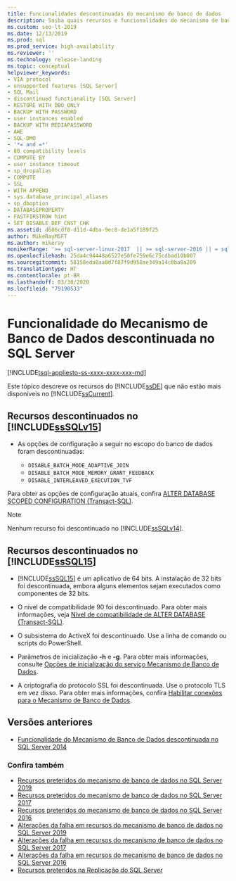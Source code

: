 ```yaml
---
title: Funcionalidades descontinuadas do mecanismo de banco de dados
description: Saiba quais recursos e funcionalidades do mecanismo de banco de dados foram descontinuados no SQL Server 2019 (15.x), SQL Server 2016 (13.x) e versões anteriores.
ms.custom: seo-lt-2019
ms.date: 12/13/2019
ms.prod: sql
ms.prod_service: high-availability
ms.reviewer: ''
ms.technology: release-landing
ms.topic: conceptual
helpviewer_keywords:
- VIA protocol
- unsupported features [SQL Server]
- SQL Mail
- discontinued functionality [SQL Server]
- RESTORE WITH DBO_ONLY
- BACKUP WITH PASSWORD
- user instances enabled
- BACKUP WITH MEDIAPASSWORD
- AWE
- SQL-DMO
- '*= and =*'
- 80 compatibility levels
- COMPUTE BY
- user instance timeout
- sp_dropalias
- COMPUTE
- SSL
- WITH APPEND
- sys.database_principal_aliases
- sp_dboption
- DATABASEPROPERTY
- FASTFIRSTROW hint
- SET DISABLE_DEF_CNST_CHK
ms.assetid: d686cdf0-d11d-4dba-9ec8-de1a5f189f25
author: MikeRayMSFT
ms.author: mikeray
monikerRange: '>= sql-server-linux-2017  || >= sql-server-2016 || = sqlallproducts-allversions'
ms.openlocfilehash: 25da4c94448a6527e50fe759e6c75cdbad10b007
ms.sourcegitcommit: 58158eda0aa0d7f87f9d958ae349a14c0ba8a209
ms.translationtype: HT
ms.contentlocale: pt-BR
ms.lasthandoff: 03/30/2020
ms.locfileid: "79190533"
---
```

# <a name="discontinued-database-engine-functionality-in-sql-server"></a>Funcionalidade do Mecanismo de Banco de Dados descontinuada no SQL Server
[!INCLUDE[tsql-appliesto-ss-xxxx-xxxx-xxx-md](../includes/tsql-appliesto-ss-xxxx-xxxx-xxx-md.md)]

  Este tópico descreve os recursos do [!INCLUDE[ssDE](../includes/ssde-md.md)] que não estão mais disponíveis no [!INCLUDE[ssCurrent](../includes/ssnoversion-md.md)].  

## <a name="discontinued-features-in-sssqlv15"></a>Recursos descontinuados no [!INCLUDE[ssSQLv15](../includes/sssqlv15-md.md)]  

- As opções de configuração a seguir no escopo do banco de dados foram descontinuadas:

  - `DISABLE_BATCH_MODE_ADAPTIVE_JOIN`
  - `DISABLE_BATCH_MODE_MEMORY_GRANT_FEEDBACK`
  - `DISABLE_INTERLEAVED_EXECUTION_TVF`

Para obter as opções de configuração atuais, confira [ALTER DATABASE SCOPED CONFIGURATION (Transact-SQL)](../t-sql/statements/alter-database-scoped-configuration-transact-sql.md).

>[!NOTE]
>Nenhum recurso foi descontinuado no [!INCLUDE[ssSQLv14](../includes/sssqlv14-md.md)].

## <a name="discontinued-features-in-sssql15"></a>Recursos descontinuados no [!INCLUDE[ssSQL15](../includes/sssql15-md.md)]

- [!INCLUDE[ssSQL15](../includes/sssql15-md.md)] é um aplicativo de 64 bits. A instalação de 32 bits foi descontinuada, embora alguns elementos sejam executados como componentes de 32 bits.  

- O nível de compatibilidade 90 foi descontinuado. Para obter mais informações, veja [Nível de compatibilidade de ALTER DATABASE &#40;Transact-SQL&#41;](../t-sql/statements/alter-database-transact-sql-compatibility-level.md).  

- O subsistema do ActiveX foi descontinuado. Use a linha de comando ou scripts do PowerShell.

- Parâmetros de inicialização **-h** e **-g**. Para obter mais informações, consulte [Opções de inicialização do serviço Mecanismo de Banco de Dados](https://docs.microsoft.com/sql/database-engine/configure-windows/database-engine-service-startup-options?view=sql-server-2014).

- A criptografia do protocolo SSL foi descontinuada. Use o protocolo TLS em vez disso. Para obter mais informações, confira [Habilitar conexões para o Mecanismo de Banco de Dados](../database-engine/configure-windows/enable-encrypted-connections-to-the-database-engine.md).

## <a name="previous-versions"></a>Versões anteriores

- [Funcionalidade do Mecanismo de Banco de Dados descontinuada no SQL Server 2014](https://docs.microsoft.com/sql/database-engine/discontinued-database-engine-functionality-in-sql-server-2016?view=sql-server-2014)

### <a name="see-also"></a>Confira também

- [Recursos preteridos do mecanismo de banco de dados no SQL Server 2019](deprecated-database-engine-features-in-sql-server-version-15.md)
- [Recursos preteridos do mecanismo de banco de dados no SQL Server 2017](deprecated-database-engine-features-in-sql-server-2017.md)
- [Recursos preteridos do mecanismo de banco de dados no SQL Server 2016](../database-engine/deprecated-database-engine-features-in-sql-server-2016.md)
- [Alterações da falha em recursos do mecanismo de banco de dados no SQL Server 2019](breaking-changes-to-database-engine-features-in-sql-server-version-15.md)
- [Alterações da falha em recursos do mecanismo de banco de dados no SQL Server 2017](breaking-changes-to-database-engine-features-in-sql-server-2017.md)
- [Alterações da falha em recursos do mecanismo de banco de dados no SQL Server 2016](breaking-changes-to-database-engine-features-in-sql-server-2016.md)
- [Recursos preteridos na Replicação do SQL Server](../relational-databases/replication/deprecated-features-in-sql-server-replication.md)